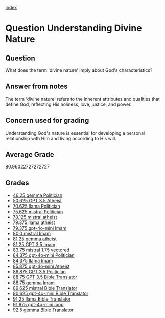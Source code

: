 
[Index](../../index.md)
# Question Understanding Divine Nature
## Question
What does the term 'divine nature' imply about God's characteristics?

## Answer from notes
The term 'divine nature' refers to the inherent attributes and qualities that define God, reflecting His holiness, love, justice, and power.

## Concern used for grading
Understanding God's nature is essential for developing a personal relationship with Him and living according to His will.

## Average Grade
80.96022727272727

## Grades
 * [46.25 gemma Politician](../answers/gemma_Politician/Understanding_Divine_Nature.md)
 * [50.625 GPT 3.5 Atheist](../answers/GPT_3.5_Atheist/Understanding_Divine_Nature.md)
 * [70.625 llama Politician](../answers/llama_Politician/Understanding_Divine_Nature.md)
 * [75.625 mistral Politician](../answers/mistral_Politician/Understanding_Divine_Nature.md)
 * [78.125 mistral atheist](../answers/mistral_atheist/Understanding_Divine_Nature.md)
 * [79.375 llama atheist](../answers/llama_atheist/Understanding_Divine_Nature.md)
 * [79.375 gpt-4o-mini Imam](../answers/gpt-4o-mini_Imam/Understanding_Divine_Nature.md)
 * [80.0 mistral Imam](../answers/mistral_Imam/Understanding_Divine_Nature.md)
 * [81.25 gemma atheist](../answers/gemma_atheist/Understanding_Divine_Nature.md)
 * [81.25 GPT 3.5 Imam](../answers/GPT_3.5_Imam/Understanding_Divine_Nature.md)
 * [83.75 mistral 1.75 vectored](../answers/mistral_1.75_vectored/Understanding_Divine_Nature.md)
 * [84.375 gpt-4o-mini Politician](../answers/gpt-4o-mini_Politician/Understanding_Divine_Nature.md)
 * [84.375 llama Imam](../answers/llama_Imam/Understanding_Divine_Nature.md)
 * [85.875 gpt-4o-mini Atheist](../answers/gpt-4o-mini_Atheist/Understanding_Divine_Nature.md)
 * [86.875 GPT 3.5 Politician](../answers/GPT_3.5_Politician/Understanding_Divine_Nature.md)
 * [88.75 GPT 3.5 Bible Translator](../answers/GPT_3.5_Bible_Translator/Understanding_Divine_Nature.md)
 * [88.75 gemma Imam](../answers/gemma_Imam/Understanding_Divine_Nature.md)
 * [89.625 mistral Bible Translator](../answers/mistral_Bible_Translator/Understanding_Divine_Nature.md)
 * [90.625 gpt-4o-mini Bible Translator](../answers/gpt-4o-mini_Bible_Translator/Understanding_Divine_Nature.md)
 * [91.25 llama Bible Translator](../answers/llama_Bible_Translator/Understanding_Divine_Nature.md)
 * [91.875 gpt-4o-mini loop](../answers/gpt-4o-mini_loop/Understanding_Divine_Nature.md)
 * [92.5 gemma Bible Translator](../answers/gemma_Bible_Translator/Understanding_Divine_Nature.md)
